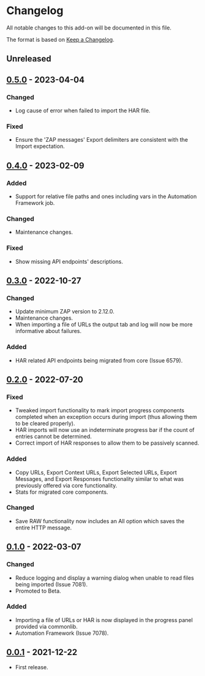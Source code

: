 # Changelog
All notable changes to this add-on will be documented in this file.

The format is based on [Keep a Changelog](https://keepachangelog.com/en/1.0.0/).

## Unreleased


## [0.5.0] - 2023-04-04
### Changed
- Log cause of error when failed to import the HAR file.

### Fixed
- Ensure the 'ZAP messages' Export delimiters are consistent with the Import expectation.

## [0.4.0] - 2023-02-09
### Added
- Support for relative file paths and ones including vars in the Automation Framework job.

### Changed
- Maintenance changes.

### Fixed
- Show missing API endpoints' descriptions.

## [0.3.0] - 2022-10-27
### Changed
- Update minimum ZAP version to 2.12.0.
- Maintenance changes.
- When importing a file of URLs the output tab and log will now be more informative about failures.

### Added
- HAR related API endpoints being migrated from core (Issue 6579).

## [0.2.0] - 2022-07-20
### Fixed
- Tweaked import functionality to mark import progress components completed when an exception occurs during import (thus allowing them to be cleared properly).
- HAR imports will now use an indeterminate progress bar if the count of entries cannot be determined.
- Correct import of HAR responses to allow them to be passively scanned.

### Added
- Copy URLs, Export Context URLs, Export Selected URLs, Export Messages, and Export Responses functionality similar to what was previously offered via core functionality.
- Stats for migrated core components.

### Changed
- Save RAW functionality now includes an All option which saves the entire HTTP message.

## [0.1.0] - 2022-03-07
### Changed
- Reduce logging and display a warning dialog when unable to read files being imported (Issue 7081).
- Promoted to Beta.

### Added
- Importing a file of URLs or HAR is now displayed in the progress panel provided via commonlib.
- Automation Framework (Issue 7078).

## [0.0.1] - 2021-12-22

- First release.

[0.5.0]: https://github.com/zaproxy/zap-extensions/releases/exim-v0.5.0
[0.4.0]: https://github.com/zaproxy/zap-extensions/releases/exim-v0.4.0
[0.3.0]: https://github.com/zaproxy/zap-extensions/releases/exim-v0.3.0
[0.2.0]: https://github.com/zaproxy/zap-extensions/releases/exim-v0.2.0
[0.1.0]: https://github.com/zaproxy/zap-extensions/releases/exim-v0.1.0
[0.0.1]: https://github.com/zaproxy/zap-extensions/releases/exim-v0.0.1
